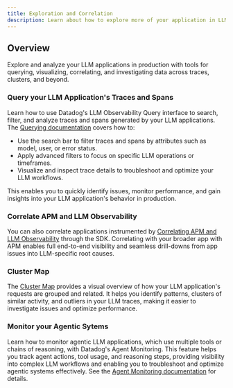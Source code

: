 ```yaml
---
title: Exploration and Correlation
description: Learn about how to explore more of your application in LLM Observability.
---
```


## Overview

Explore and analyze your LLM applications in production with tools for querying, visualizing, correlating, and investigating data across traces, clusters, and beyond.

### Query your LLM Application's Traces and Spans

Learn how to use Datadog's LLM Observability Query interface to search, filter, and analyze traces and spans generated by your LLM applications. The [Querying documentation][1] covers how to:

- Use the search bar to filter traces and spans by attributes such as model, user, or error status.
- Apply advanced filters to focus on specific LLM operations or timeframes.
- Visualize and inspect trace details to troubleshoot and optimize your LLM workflows.

This enables you to quickly identify issues, monitor performance, and gain insights into your LLM application's behavior in production.


### Correlate APM and LLM Observability

You can also correlate applications instrumented by [Correlating APM and LLM Observability][2] through the SDK. Correlating with your broader app with APM enables full end-to-end visibility and seamless drill-downs from app issues into LLM-specific root causes.

### Cluster Map

The [Cluster Map][3] provides a visual overview of how your LLM application's requests are grouped and related. It helps you identify patterns, clusters of similar activity, and outliers in your LLM traces, making it easier to investigate issues and optimize performance.

### Monitor your Agentic Sytems 

Learn how to monitor agentic LLM applications, which use multiple tools or chains of reasoning, with Datadog's Agent Monitoring. This feature helps you track agent actions, tool usage, and reasoning steps, providing visibility into complex LLM workflows and enabling you to troubleshoot and optimize agentic systems effectively. See the [Agent Monitoring documentation][4] for details.


[1]: /llm_observability/monitoring/querying
[2]: /llm_observability/monitoring/llm_observability_and_apm
[3]: /llm_observability/monitoring/cluster_map/
[4]: /llm_observability/monitoring/agent_monitoring